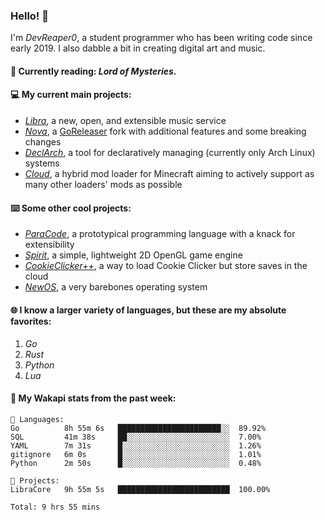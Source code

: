 ### Hello! 👋

I'm _DevReaper0_, a student programmer who has been writing code since early 2019. I also dabble a bit in creating digital art and music.

#### 📖 Currently reading: *Lord of Mysteries*.

#### 💻 My current main projects:

-   _[Libra](https://github.com/LibraMusic)_, a new, open, and extensible music service
-   _[Nova](https://github.com/LibraMusic/Nova)_, a [GoReleaser](https://github.com/goreleaser/goreleaser) fork with additional features and some breaking changes
-   _[DeclArch](https://github.com/DevReaper0/declarch)_, a tool for declaratively managing (currently only Arch Linux) systems
-   _[Cloud](https://github.com/CloudLoaderMC/CloudLoader)_, a hybrid mod loader for Minecraft aiming to actively support as many other loaders' mods as possible

#### ⌨️ Some other cool projects:

-   _[ParaCode](https://github.com/ParaCodeLang/ParaCode)_, a prototypical programming language with a knack for extensibility
-   _[Spirit](https://gitlab.com/DevReaper0/SpiritEngine)_, a simple, lightweight 2D OpenGL game engine
-   _[CookieClicker++](https://github.com/DevReaper0/CookieClickerPlusPlus)_, a way to load Cookie Clicker but store saves in the cloud
-   _[NewOS](https://github.com/DevReaper0/NewOS)_, a very barebones operating system

#### 🌐 I know a larger variety of languages, but these are my absolute favorites:

1. _Go_
2. _Rust_
3. _Python_
4. _Lua_

#### 📡 My Wakapi stats from the past week:

```text
💾 Languages:
Go          8h 55m 6s   ███████████████████████░░  89.92%
SQL         41m 38s     ██░░░░░░░░░░░░░░░░░░░░░░░  7.00%
YAML        7m 31s      █░░░░░░░░░░░░░░░░░░░░░░░░  1.26%
gitignore   6m 0s       █░░░░░░░░░░░░░░░░░░░░░░░░  1.01%
Python      2m 50s      █░░░░░░░░░░░░░░░░░░░░░░░░  0.48%

💼 Projects:
LibraCore   9h 55m 5s   █████████████████████████  100.00%

Total: 9 hrs 55 mins
```
